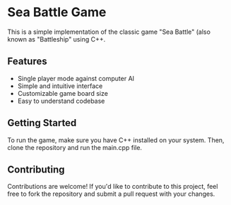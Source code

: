 # Sea Battle Game

This is a simple implementation of the classic game "Sea Battle" (also known as "Battleship" using C++.

## Features
- Single player mode against computer AI
- Simple and intuitive interface
- Customizable game board size
- Easy to understand codebase

## Getting Started
To run the game, make sure you have C++ installed on your system. Then, clone the repository and run the main.cpp file.

## Contributing
Contributions are welcome! If you'd like to contribute to this project, feel free to fork the repository and submit a pull request with your changes.
